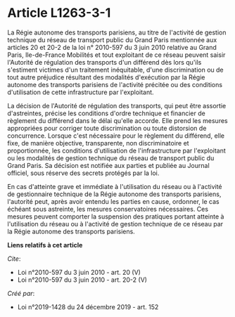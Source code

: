 # Article L1263-3-1

La Régie autonome des transports parisiens, au titre de l'activité de gestion technique du réseau de transport public du
Grand Paris mentionnée aux articles 20 et 20-2 de la loi n° 2010-597 du 3 juin 2010 relative au Grand Paris, Ile-de-France
Mobilités et tout exploitant de ce réseau peuvent saisir l'Autorité de régulation des transports d'un différend dès lors
qu'ils s'estiment victimes d'un traitement inéquitable, d'une discrimination ou de tout autre préjudice résultant des
modalités d'exécution par la Régie autonome des transports parisiens de l'activité précitée ou des conditions d'utilisation
de cette infrastructure par l'exploitant. 

La décision de l'Autorité de régulation des transports, qui peut être assortie d'astreintes, précise les conditions d'ordre
technique et financier de règlement du différend dans le délai qu'elle accorde. Elle prend les mesures appropriées pour
corriger toute discrimination ou toute distorsion de concurrence. Lorsque c'est nécessaire pour le règlement du différend,
elle fixe, de manière objective, transparente, non discriminatoire et proportionnée, les conditions d'utilisation de
l'infrastructure par l'exploitant ou les modalités de gestion technique du réseau de transport public du Grand Paris. Sa
décision est notifiée aux parties et publiée au Journal officiel, sous réserve des secrets protégés par la loi. 

En cas d'atteinte grave et immédiate à l'utilisation du réseau ou à l'activité de gestionnaire technique de la Régie autonome
des transports parisiens, l'autorité peut, après avoir entendu les parties en cause, ordonner, le cas échéant sous astreinte,
les mesures conservatoires nécessaires. Ces mesures peuvent comporter la suspension des pratiques portant atteinte à
l'utilisation du réseau ou à l'activité de gestion technique de ce réseau par la Régie autonome des transports parisiens.

**Liens relatifs à cet article**

_Cite_:

  - Loi n°2010-597 du 3 juin 2010 - art. 20 (V)
  - Loi n°2010-597 du 3 juin 2010 - art. 20-2 (V)

_Créé par_:

  - Loi n°2019-1428 du 24 décembre 2019 - art. 152
